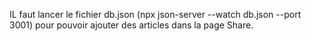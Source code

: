 IL faut lancer le fichier db.json (npx json-server --watch db.json --port 3001) pour pouvoir ajouter des articles dans la page Share.
